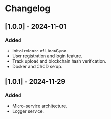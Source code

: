 # Changelog

## [1.0.0] - 2024-11-01
### Added
- Initial release of LicenSync.
- User registration and login feature.
- Track upload and blockchain hash verification.
- Docker and CI/CD setup.

## [1.0.1] - 2024-11-29
### Added
- Micro-service architecture.
- Logger service.